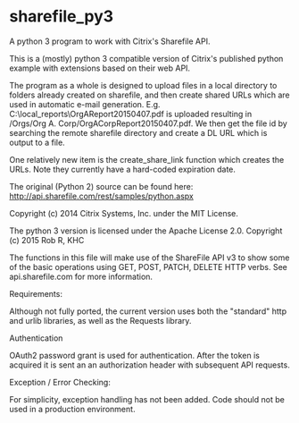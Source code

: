 # sharefile_py3
A python 3 program to work with Citrix's Sharefile API.

This is a (mostly) python 3 compatible version of Citrix's published python example with extensions based on their web API.

The program as a whole is designed to upload files in a local directory to folders already created on sharefile, and then create shared URLs which are used in automatic e-mail generation.
E.g. C:\local_reports\OrgAReport20150407.pdf is uploaded resulting in  /Orgs/Org A. Corp/OrgACorpReport20150407.pdf.
We then get the file id by searching the remote sharefile directory and create a DL URL which is output to a file.

One relatively new item is the create_share_link function which creates the URLs. Note they currently have a hard-coded expiration date.

The original (Python 2) source can be found here:
http://api.sharefile.com/rest/samples/python.aspx

Copyright (c) 2014 Citrix Systems, Inc.
under the MIT License.

The python 3 version is licensed under the Apache License 2.0.
Copyright (c) 2015 Rob R, KHC

The functions in this file will make use of the ShareFile API v3 to show some of the basic
operations using GET, POST, PATCH, DELETE HTTP verbs. See api.sharefile.com for more information.
 
Requirements:
 
Although not fully ported, the current version uses both the "standard" http and urlib libraries, as well as the Requests library.
 
Authentication
 
OAuth2 password grant is used for authentication. After the token is acquired it is sent an an
authorization header with subsequent API requests. 
 
Exception / Error Checking:
  
For simplicity, exception handling has not been added.  Code should not be used in a production environment.

